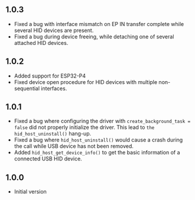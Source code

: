 ## 1.0.3
- Fixed a bug with interface mismatch on EP IN transfer complete while several HID devices are present.
- Fixed a bug during device freeing, while detaching one of several attached HID devices.

## 1.0.2

- Added support for ESP32-P4
- Fixed device open procedure for HID devices with multiple non-sequential interfaces.

## 1.0.1

- Fixed a bug where configuring the driver with `create_background_task = false` did not properly initialize the driver. This lead to `the hid_host_uninstall()` hang-up.
- Fixed a bug where `hid_host_uninstall()` would cause a crash during the call while USB device has not been removed.
- Added `hid_host_get_device_info()` to get the basic information of a connected USB HID device.

## 1.0.0

- Initial version



